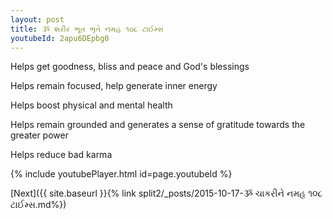 ```yaml
---
layout: post
title: ૐ શરીર ભૂત ભૃતે નમહ ૧૦૮ ટાઈમ્સ
youtubeId: 2apu6DEpbg0
---
```

 
 
Helps get goodness, bliss and peace and God's blessings
 
Helps remain focused, help generate inner energy 
 
Helps boost physical and mental health 
 
Helps remain grounded and generates a sense of gratitude towards the greater power 
 
Helps reduce bad karma
 
 
 
 


{% include youtubePlayer.html id=page.youtubeId %}
 
[Next]({{ site.baseurl }}{% link  split2/_posts/2015-10-17-ૐ ચાકરીને નમહ ૧૦૮ ટાઈમ્સ.md%})
 
